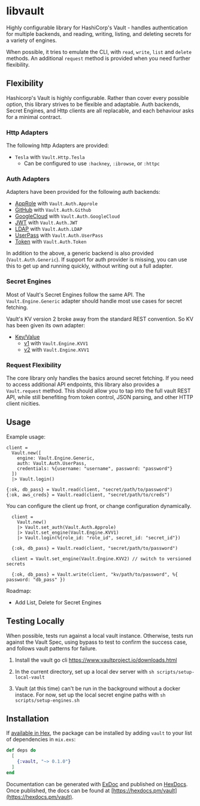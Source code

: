 # libvault

Highly configurable library for HashiCorp's Vault - handles authentication
for multiple backends, and reading, writing, listing, and deleting secrets
for a variety of engines.

When possible, it tries to emulate the CLI, with `read`, `write`, `list` and
`delete` methods. An additional `request` method is provided when you need
further flexibility.

## Flexibility

Hashicorp's Vault is highly configurable. Rather than cover every possible option,
this library strives to be flexible and adaptable. Auth backends, Secret
Engines, and Http clients are all replacable, and each behaviour asks for a
minimal contract.

### Http Adapters

The following http Adapters are provided:

- `Tesla` with `Vault.Http.Tesla`
  - Can be configured to use `:hackney`, `:ibrowse`, or `:httpc`

### Auth Adapters

Adapters have been provided for the following auth backends:

- [AppRole](https://www.vaultproject.io/api/auth/approle/index.html) with `Vault.Auth.Approle`
- [GitHub](https://www.vaultproject.io/api/auth/github/index.html) with `Vault.Auth.Github`
- [GoogleCloud](https://www.vaultproject.io/api/auth/gcp/index.html) with `Vault.Auth.GoogleCloud`
- [JWT](https://www.vaultproject.io/api/auth/gcp/index.html) with `Vault.Auth.JWT`
- [LDAP](https://www.vaultproject.io/api/auth/ldap/index.html) with `Vault.Auth.LDAP`
- [UserPass](https://www.vaultproject.io/api/auth/userpass/index.html) with `Vault.Auth.UserPass`
- [Token](https://www.vaultproject.io/api/auth/token/index.html#lookup-a-token-self-) with `Vault.Auth.Token`

In addition to the above, a generic backend is also provided (`Vault.Auth.Generic`).
If support for auth provider is missing, you can use this to get up and running
quickly, without writing out a full adapter.

### Secret Engines

Most of Vault's Secret Engines follow the same API. The `Vault.Engine.Generic`
adapter should handle most use cases for secret fetching.

Vault's KV version 2 broke away from the standard REST convention. So KV has been given
its own adapter:

- [Key/Value](https://www.vaultproject.io/api/secret/kv/index.html)
  - [v1](https://www.vaultproject.io/api/secret/kv/kv-v1.html) with `Vault.Engine.KVV1`
  - [v2](https://www.vaultproject.io/api/secret/kv/kv-v2.html) with `Vault.Engine.KVV1`

### Request Flexibility

The core library only handles the basics around secret fetching. If you need to
access additional API endpoints, this library also provides a `Vault.request`
method. This should allow you to tap into the full vault REST API, while still
benefiting from token control, JSON parsing, and other HTTP client nicities.

## Usage

Example usage:

```
client =
  Vault.new([
    engine: Vault.Engine.Generic,
    auth: Vault.Auth.UserPass,
    credentials: %{username: "username", password: "password"}
  ])
  |> Vault.login()

{:ok, db_pass} = Vault.read(client, "secret/path/to/password")
{:ok, aws_creds} = Vault.read(client, "secret/path/to/creds")
```

You can configure the client up front, or change configuration dynamically.

```
  client =
    Vault.new()
    |> Vault.set_auth(Vault.Auth.Approle)
    |> Vault.set_engine(Vault.Engine.KVV1)
    |> Vault.login(%{role_id: "role_id", secret_id: "secret_id"})

  {:ok, db_pass} = Vault.read(client, "secret/path/to/password")

  client = Vault.set_engine(Vault.Engine.KVV2) // switch to versioned secrets

  {:ok, db_pass} = Vault.write(client, "kv/path/to/password", %{ password: "db_pass" })
```

Roadmap:

- Add List, Delete for Secret Engines

## Testing Locally

When possible, tests run against a local vault instance. Otherwise, tests run against the Vault Spec, using bypass to test to confirm the success case, and follows vault patterns for failure.

1. Install the vault go cli https://www.vaultproject.io/downloads.html

1. In the current directory, set up a local dev server with `sh scripts/setup-local-vault`

1. Vault (at this time) can't be run in the background without a docker instace. For now, set up the local secret engine paths with `sh scripts/setup-engines.sh`

## Installation

If [available in Hex](https://hex.pm/docs/publish), the package can be installed
by adding `vault` to your list of dependencies in `mix.exs`:

```elixir
def deps do
  [
    {:vault, "~> 0.1.0"}
  ]
end
```

Documentation can be generated with [ExDoc](https://github.com/elixir-lang/ex_doc)
and published on [HexDocs](https://hexdocs.pm). Once published, the docs can
be found at [https://hexdocs.pm/vault](https://hexdocs.pm/vault).
